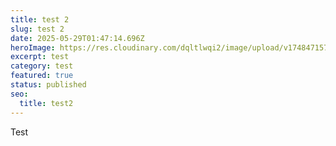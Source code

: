 ```yaml
---
title: test 2
slug: test 2
date: 2025-05-29T01:47:14.696Z
heroImage: https://res.cloudinary.com/dqltlwqi2/image/upload/v1748471578/1747289726980_av5ztv.png
excerpt: test
category: test
featured: true
status: published
seo:
  title: test2
---
```

Test